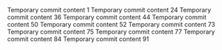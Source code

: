 Temporary commit content 1
Temporary commit content 24
Temporary commit content 36
Temporary commit content 44
Temporary commit content 50
Temporary commit content 52
Temporary commit content 73
Temporary commit content 75
Temporary commit content 77
Temporary commit content 84
Temporary commit content 91
